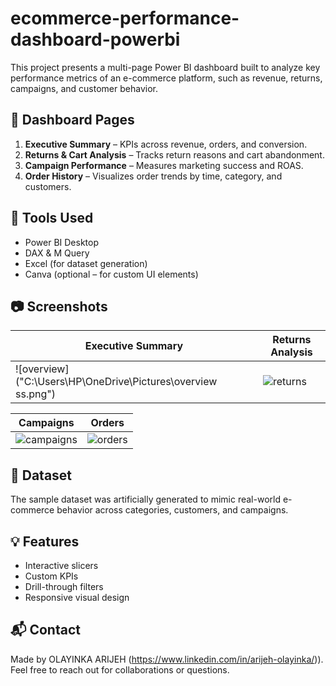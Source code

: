 # ecommerce-performance-dashboard-powerbi
This project presents a multi-page Power BI dashboard built to analyze key performance metrics of an e-commerce platform, such as revenue, returns, campaigns, and customer behavior.
## 📌 Dashboard Pages

1. **Executive Summary** – KPIs across revenue, orders, and conversion.
2. **Returns & Cart Analysis** – Tracks return reasons and cart abandonment.
3. **Campaign Performance** – Measures marketing success and ROAS.
4. **Order History** – Visualizes order trends by time, category, and customers.

## 🧰 Tools Used
- Power BI Desktop
- DAX & M Query
- Excel (for dataset generation)
- Canva (optional – for custom UI elements)

## 📷 Screenshots
| Executive Summary | Returns Analysis |
|------------------|------------------|
| ![overview]("C:\Users\HP\OneDrive\Pictures\overview ss.png") | ![returns](assets/returns.png) |

| Campaigns | Orders |
|----------|--------|
| ![campaigns](assets/campaigns.png) | ![orders](assets/orders.png) |

## 📁 Dataset
The sample dataset was artificially generated to mimic real-world e-commerce behavior across categories, customers, and campaigns.

## 💡 Features
- Interactive slicers
- Custom KPIs
- Drill-through filters
- Responsive visual design

## 📬 Contact
Made by OLAYINKA ARIJEH (https://www.linkedin.com/in/arijeh-olayinka/)).  
Feel free to reach out for collaborations or questions.
